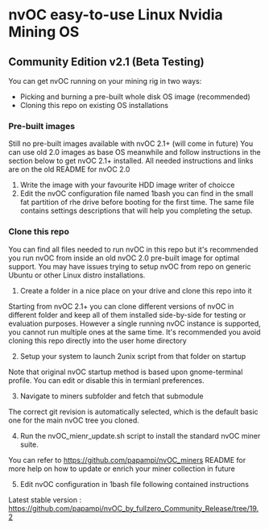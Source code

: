 # nvOC easy-to-use Linux Nvidia Mining OS
## Community Edition v2.1 (Beta Testing)
You can get nvOC running on your mining rig in two ways:
- Picking and burning a pre-built whole disk OS image (recommended)
- Cloning this repo on existing OS installations

### Pre-built images
Still no pre-built images available with nvOC 2.1+ (will come in future)
You can use old 2.0 images as base OS meanwhile and follow instructions in the section below to get nvOC 2.1+ installed. All needed instructions and links are on the old README for nvOC 2.0
1. Write the image with your favourite HDD image writer of choicce
2. Edit the nvOC configuration file named 1bash you can find in the small fat partition of rhe drive before booting for the first time. The same file contains settings descriptions that will help you completing the setup.

### Clone this repo
You can find all files needed to run nvOC in this repo but it's recommended you run nvOC from inside an old nvOC 2.0 pre-built image for optimal support. You may have issues trying to setup nvOC from repo on generic Ubuntu or other Linux distro installations.
1. Create a folder in a nice place on your drive and clone this repo into it

Starting from nvOC 2.1+ you can clone different versions of nvOC in different folder and keep all of them installed side-by-side for testing or evaluation purposes. However a single running nvOC instance is supported, you cannot run multiple ones at the same time. It's recommended you avoid cloning this repo directly into the user home directory

2. Setup your system to launch 2unix script from that folder on startup

Note that original nvOC startup method is based upon gnome-terminal profile. You can edit or disable this in termianl preferences.

3. Navigate to miners subfolder and fetch that submodule

The correct git revision is automatically selected, which is the default basic one for the main nvOC tree you cloned.

4. Run the nvOC_mienr_update.sh script to install the standard nvOC miner suite.

You can refer to https://github.com/papampi/nvOC_miners README for more help on how to update or enrich your miner collection in future

5. Edit nvOC configuration in 1bash file following contained instructions


Latest stable version : https://github.com/papampi/nvOC_by_fullzero_Community_Release/tree/19.2
